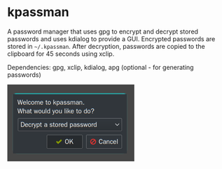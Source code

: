 # kpassman

A password manager that uses gpg to encrypt and decrypt stored passwords and uses kdialog to provide a GUI.  Encrypted passwords are stored in `~/.kpassman`.  After decryption, passwords are copied to the clipboard for 45 seconds using xclip.

Dependencies: gpg, xclip, kdialog, apg (optional - for generating passwords)

![kpassman](/Screenshot.png)

